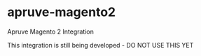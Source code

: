 # apruve-magento2
Apruve Magento 2 Integration

This integration is still being developed - DO NOT USE THIS YET

